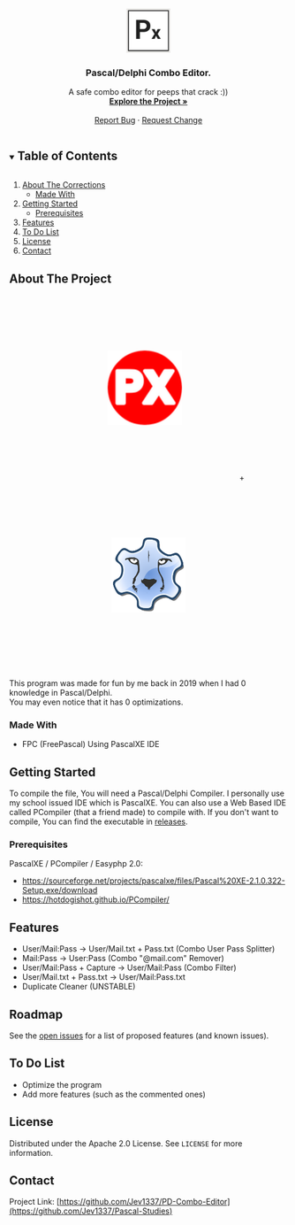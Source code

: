 <!--
*** Thanks for checking out the Best-README-Template. If you have a suggestion
*** that would make this better, please fork the repo and create a pull request
*** or simply open an issue with the tag "enhancement".
*** Thanks again! Now go create something AMAZING! :D
***
***
***
*** To avoid retyping too much info. Do a search and replace for the following:
*** github_username, repo_name, twitter_handle, email, project_title, project_description
--> 



<!-- PROJECT SHIELDS -->
<!--
*** I'm using markdown "reference style" links for readability.
*** Reference links are enclosed in brackets [ ] instead of parentheses ( ).
*** See the bottom of this document for the declaration of the reference variables
*** for contributors-url, forks-url, etc. This is an optional, concise syntax you may use.
*** https://www.markdownguide.org/basic-syntax/#reference-style-links
-->
<!--
[![Contributors][contributors-shield]][contributors-url]
[![Forks][forks-shield]][forks-url]
[![Stargazers][stars-shield]][stars-url]
[![Issues][issues-shield]][issues-url]
[![MIT License][license-shield]][license-url]
-->


<!-- PROJECT LOGO -->
<br />
<p align="center">
  <a href="https://github.com/Jev1337/PD-Combo-Editor">
    <img src="explorer_0KnDLzyOVG.png" alt="Logo" width="80" height="80">
  </a>

  <h3 align="center">Pascal/Delphi Combo Editor.</h3>

  <p align="center">
    A safe combo editor for peeps that crack :))
    <br />
    <a href="https://github.com/Jev1337/PD-Combo-Editor"><strong>Explore the Project »</strong></a>
    <br />
    <br />
    <a href="https://github.com/Jev1337/PD-Combo-Editor/issues">Report Bug</a>
    ·
    <a href="https://github.com/Jev1337/PD-Combo-Editor/issues">Request Change</a>
</p>
</p>



<!-- TABLE OF CONTENTS -->
<details open="open">
  <summary><h2 style="display: inline-block">Table of Contents</h2></summary>
  <ol>
    <li>
      <a href="#about-the-corrections">About The Corrections</a>
      <ul>
        <li><a href="#made-with">Made With</a></li>
      </ul>
    </li>
    <li>
      <a href="#getting-started">Getting Started</a>
      <ul>
        <li><a href="#prerequisites">Prerequisites</a></li>
      </ul>
    </li>
    <li><a href="#features">Features</a></li>
	<li><a href="#To-Do-List">To Do List</a></li>
    <li><a href="#license">License</a></li>
    <li><a href="#contact">Contact</a></li>
  </ol>
</details>



<!-- ABOUT THE Corrections -->
## About The Project

<div align="center"><a href="https://sourceforge.net/projects/pascalxe/" target="_blank"><img src="icon.png" alt="Logo" width="135" height="135" style="border:0px;margin:100px;clear:both;"></a> + <a href="https://www.freepascal.org/" target="_blank"><img src="fpc.png" alt="Logo" width="135" height="135" style="border:0px;margin:100px;clear:both;"></a></div><br>
This program was made for fun by me back in 2019 when I had 0 knowledge in Pascal/Delphi.
<br>You may even notice that it has 0 optimizations.

### Made With

* []()FPC (FreePascal) Using PascalXE IDE

<!-- GETTING STARTED -->
## Getting Started

To compile the file, You will need a Pascal/Delphi Compiler. I personally use my school issued IDE which is PascalXE. You can also use a Web Based IDE called PCompiler (that a friend made) to compile with.
If you don't want to compile, You can find the executable in <a href="https://github.com/Jev1337/PD-Combo-Editor/releases/tag/2.0">releases</a>.

### Prerequisites

PascalXE / PCompiler / Easyphp 2.0:
* https://sourceforge.net/projects/pascalxe/files/Pascal%20XE-2.1.0.322-Setup.exe/download
* https://hotdogishot.github.io/PCompiler/ <br>
<!-- USAGE EXAMPLES -->
## Features

* User/Mail:Pass -> User/Mail.txt + Pass.txt (Combo User Pass Splitter)
* Mail:Pass -> User:Pass (Combo "@mail.com" Remover)
* User/Mail:Pass + Capture -> User/Mail:Pass (Combo Filter)
* User/Mail.txt + Pass.txt -> User/Mail:Pass.txt
* Duplicate Cleaner (UNSTABLE)

<!-- ROADMAP -->
## Roadmap

See the [open issues](https://github.com/Jev1337/Pascal-Studies/issues) for a list of proposed features (and known issues).

<!-- TO DO LIST -->
## To Do List
* Optimize the program
* Add more features (such as the commented ones)
<!-- LICENSE -->
## License

Distributed under the Apache 2.0 License. See `LICENSE` for more information.



<!-- CONTACT -->
## Contact

Project Link: [https://github.com/Jev1337/PD-Combo-Editor](https://github.com/Jev1337/Pascal-Studies)







<!-- MARKDOWN LINKS & IMAGES -->
<!-- https://www.markdownguide.org/basic-syntax/#reference-style-links -->
[contributors-shield]: https://img.shields.io/github/contributors/Jev1337/PD-Combo-Editor.svg?style=for-the-badge
[contributors-url]: https://github.com/Jev1337/PD-Combo-Editor/graphs/contributors
[forks-shield]: https://img.shields.io/github/forks/Jev1337/PD-Combo-Editor.svg?style=for-the-badge
[forks-url]: https://github.com/Jev1337/PD-Combo-Editor/network/members
[stars-shield]: https://img.shields.io/github/stars/Jev1337/PD-Combo-Editor.svg?style=for-the-badge
[stars-url]: https://github.com/Jev1337/PD-Combo-Editor/stargazers
[issues-shield]: https://img.shields.io/github/issues/Jev1337/PD-Combo-Editor.svg?style=for-the-badge
[issues-url]: https://github.com/Jev1337/PD-Combo-Editor/issues
[license-shield]: https://img.shields.io/github/license/Jev1337/PD-Combo-Editor?style=for-the-badge
[license-url]: https://github.com/Jev1337/PD-Combo-Editor/blob/master/LICENSE.txt
